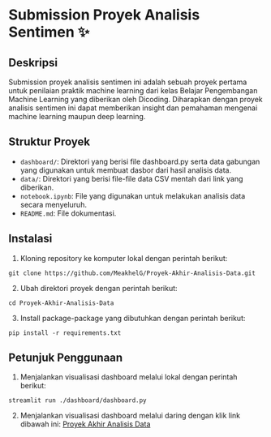 # Submission Proyek Analisis Sentimen ✨

## Deskripsi
Submission proyek analisis sentimen ini adalah sebuah proyek pertama untuk penilaian praktik machine learning dari kelas Belajar Pengembangan Machine Learning yang diberikan oleh Dicoding. Diharapkan dengan proyek analisis sentimen ini dapat memberikan insight dan pemahaman mengenai machine learning maupun deep learning.

## Struktur Proyek
- `dashboard/`: Direktori yang berisi file dashboard.py serta data gabungan yang digunakan untuk membuat dasbor dari hasil analisis data.
- `data/`: Direktori yang berisi file-file data CSV mentah dari link yang diberikan.
- `notebook.ipynb`: File yang digunakan untuk melakukan analisis data secara menyeluruh.
- `README.md`: File dokumentasi.

## Instalasi
1. Kloning repository ke komputer lokal dengan perintah berikut:
```
git clone https://github.com/MeakhelG/Proyek-Akhir-Analisis-Data.git
```
2. Ubah direktori proyek dengan perintah berikut:
```
cd Proyek-Akhir-Analisis-Data
```
3. Install package-package yang dibutuhkan dengan perintah berikut:
```
pip install -r requirements.txt
```

## Petunjuk Penggunaan
1. Menjalankan visualisasi dashboard melalui lokal dengan perintah berikut:
```
streamlit run ./dashboard/dashboard.py
```
2. Menjalankan visualisasi dashboard melalui daring dengan klik link dibawah ini:
[Proyek Akhir Analisis Data](https://meakhelg-proyek-akhir-data-analytics.streamlit.app/)
